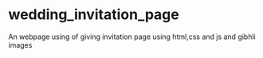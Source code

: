 # wedding_invitation_page
An webpage using of giving invitation page using html,css and js and gibhli images
